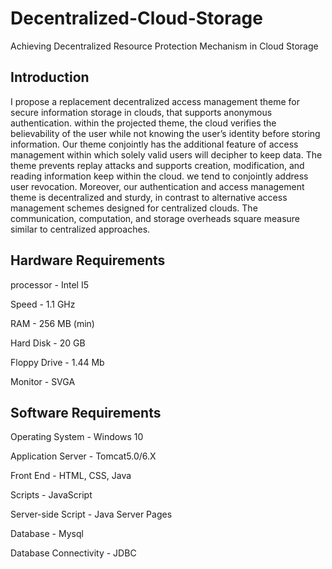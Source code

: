 # Decentralized-Cloud-Storage
Achieving Decentralized Resource Protection Mechanism in Cloud Storage


## Introduction
I propose a replacement decentralized access management theme for secure information storage in clouds, that supports anonymous authentication. within the projected theme, the cloud verifies the believability of the user while not knowing the user’s identity before storing information. Our theme conjointly has the additional feature of access management within which solely valid users will decipher to keep data. The theme prevents replay attacks and supports creation, modification, and reading information keep within the cloud. we tend to conjointly address user revocation. Moreover, our authentication and access management theme is decentralized and sturdy, in contrast to alternative access management schemes designed for centralized clouds. The communication, computation, and storage overheads square measure similar to centralized approaches.


## Hardware Requirements

processor                           -    Intel I5

Speed                               -    1.1 GHz

RAM                                 -    256  MB (min)

Hard Disk                           -    20 GB

Floppy Drive                        -    1.44 Mb

Monitor                             -    SVGA

## Software Requirements
  
Operating System                    -    Windows 10

Application  Server                 -    Tomcat5.0/6.X           

Front End                           -    HTML, CSS, Java

Scripts                             -    JavaScript

Server-side Script                  -    Java Server Pages

Database                            -    Mysql

Database Connectivity               -    JDBC


